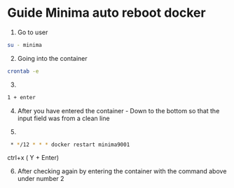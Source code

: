 # Guide Minima auto reboot docker

1. Go to user
```bash
su - minima
```
2. Going into the container
```bash
crontab -e
```
3. 
```bash
1 + enter 
```
4. After you have entered the container - Down to the bottom so that the input field was from a clean line 

5.
```bash
 * */12 * * * docker restart minima9001
```
 ctrl+х ( Y + Enter)

6. After checking again by entering the container with the command above under number 2
